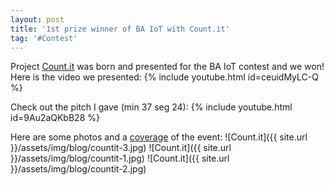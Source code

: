 ```yaml
---
layout: post
title: '1st prize winner of BA IoT with Count.it'
tag: '#Contest'
---
```


Project [Count.it](http://countit.com.ar) was born and presented for the BA IoT contest and we won! 
Here is the video we presented:
{% include youtube.html id=ceuidMyLC-Q %}

Check out the pitch I gave (min 37 seg 24):
{% include youtube.html id=9Au2aQKbB28 %}

Here are some photos and a [coverage](http://www.iotpreneur.com/concurso-ba-iot-cubrimos-la-final-la-feria-y-la-premiacion/) of the event:
![Count.it]({{ site.url }}/assets/img/blog/countit-3.jpg)
![Count.it]({{ site.url }}/assets/img/blog/countit-1.jpg)
![Count.it]({{ site.url }}/assets/img/blog/countit-2.jpg)